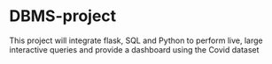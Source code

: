 # DBMS-project
This project will integrate flask, SQL and Python to perform live, large interactive queries and provide a dashboard using the Covid dataset

